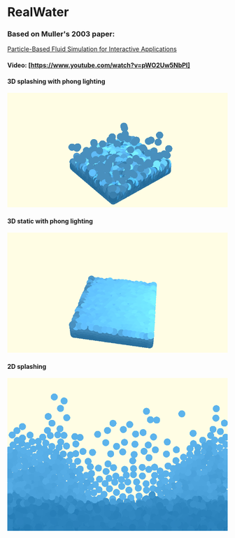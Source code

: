 # RealWater

### Based on Muller's 2003 paper: 
[Particle-Based Fluid Simulation for Interactive Applications](https://matthias-research.github.io/pages/publications/sca03.pdf)

#### Video: [https://www.youtube.com/watch?v=pWO2Uw5NbPI]

#### 3D splashing with phong lighting
![alt text](cut_1.png "cut 1")

#### 3D static with phong lighting
![alt text](cut_2.png "cut 2")

#### 2D splashing
![alt text](cut_3.png "cut 3")
